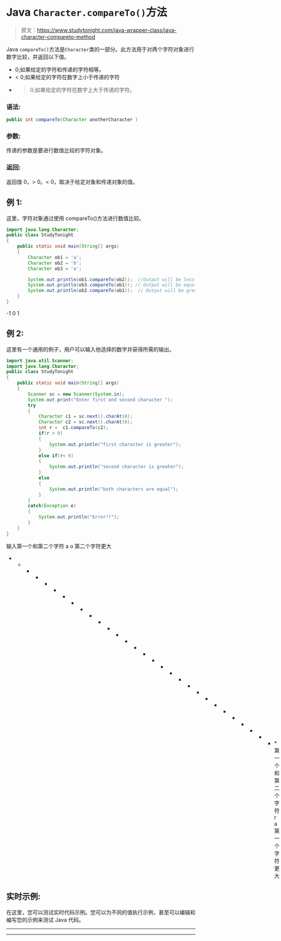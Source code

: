 # Java `Character.compareTo()`方法

> 原文：<https://www.studytonight.com/java-wrapper-class/java-character-compareto-method>

Java `compareTo()`方法是`Character`类的一部分。此方法用于对两个字符对象进行数字比较，并返回以下值。

*   0;如果给定的字符和传递的字符相等。
*   < 0;如果给定的字符在数字上小于传递的字符
*   >0;如果给定的字符在数字上大于传递的字符。

### 语法:

```java
public int compareTo(Character anotherCharacter )
```

### 参数:

传递的参数是要进行数值比较的字符对象。

### 返回:

返回值 0，> 0。< 0，取决于给定对象和传递对象的值。

## 例 1:

这里，字符对象通过使用 compareTo()方法进行数值比较。

```java
import java.lang.Character;
public class StudyTonight 
{  
    public static void main(String[] args) 
    {          
        Character ob1 = 'a';  
		Character ob2 = 'b';  
		Character ob3 = 'a';  

		System.out.println(ob1.compareTo(ob2));  //Output will be less than zero
		System.out.println(ob3.compareTo(ob1)); // Output will be equal than zero  
		System.out.println(ob2.compareTo(ob1));  // Output will be greater than zero
    }  
} 
```

-1
0
1

## 例 2:

这里有一个通用的例子，用户可以输入他选择的数字并获得所需的输出。

```java
import java.util.Scanner; 
import java.lang.Character;
public class StudyTonight 
{  
	public static void main(String[] args) 
	{      
		Scanner sc = new Scanner(System.in);  
		System.out.print("Enter first and second character ");  
		try
		{
			Character c1 = sc.next().charAt(0);  
			Character c2 = sc.next().charAt(0);  
			int r =  c1.compareTo(c2);    
			if(r > 0)
			{  
				System.out.println("first character is greater");  
			}
			else if(r< 0) 
			{  
				System.out.println("second character is greater");  
			} 
			else
			{  
				System.out.println("both characters are equal");
			}
		}
		catch(Exception e)
		{
			System.out.println("Error!!");
		}          
	}  
} 
```

输入第一个和第二个字符 a o
第二个字符更大
* * * * * * * * * * * * * * * * * * * * * * * * * * * * * * *第一个和第二个字符 r a
第一个字符更大

## 实时示例:

在这里，您可以测试实时代码示例。您可以为不同的值执行示例，甚至可以编辑和编写您的示例来测试 Java 代码。

* * *

* * *